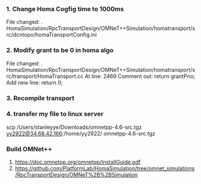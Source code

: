 ### 1. Change Homa Cogfig time to 1000ms 
File changed: 
. HomaSimulation/RpcTransportDesign/OMNeT++Simulation/homatransport/src/dcntopo/homaTransportConfig.ini


### 2. Modify grant to be 0 in homa algo 
File changed: 
. HomaSimulation/RpcTransportDesign/OMNeT++Simulation/homatransport/src/transport/HomaTransport.cc
At line: 2469 
  Comment out:   return grantPrio;
  Add new line:  return 0; 
  
### 3. Recompile transport 


### 4. transfer my file to linux server
scp /Users/stanleyye/Downloads/omnetpp-4.6-src.tgz yy2922@34.68.42.166:/home/yy2922/
omnetpp-4.6-src.tgz

### Build OMNet++ 
  1. https://doc.omnetpp.org/omnetpp/InstallGuide.pdf
  2. https://github.com/PlatformLab/HomaSimulation/tree/omnet_simulations/RpcTransportDesign/OMNeT%2B%2BSimulation
  


